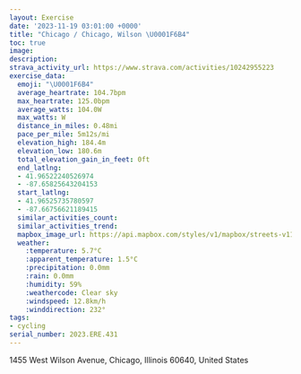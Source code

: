 ```yaml
---
layout: Exercise
date: '2023-11-19 03:01:00 +0000'
title: "Chicago / Chicago, Wilson \U0001F6B4"
toc: true
image:
description:
strava_activity_url: https://www.strava.com/activities/10242955223
exercise_data:
  emoji: "\U0001F6B4"
  average_heartrate: 104.7bpm
  max_heartrate: 125.0bpm
  average_watts: 104.0W
  max_watts: W
  distance_in_miles: 0.48mi
  pace_per_mile: 5m12s/mi
  elevation_high: 184.4m
  elevation_low: 180.6m
  total_elevation_gain_in_feet: 0ft
  end_latlng:
  - 41.96522240526974
  - -87.65825643204153
  start_latlng:
  - 41.96525735780597
  - -87.66756621189415
  similar_activities_count:
  similar_activities_trend:
  mapbox_image_url: https://api.mapbox.com/styles/v1/mapbox/streets-v11/static/path-5+787af2-1.0(ajc_Gl~%60vOMi_%40),pin-s-s+e5b22e(-87.66455,41.96529),pin-s-f+89ae00(-87.65938,41.965360000000004)/auto/800x800?access_token=pk.eyJ1Ijoiam9zaGJlY2ttYW4iLCJhIjoiY205eWR2aDd1MWZ6djJrbXc4a3M0bWZleiJ9.XiG9OWkNcZk2QzjJbxLB4A
  weather:
    :temperature: 5.7°C
    :apparent_temperature: 1.5°C
    :precipitation: 0.0mm
    :rain: 0.0mm
    :humidity: 59%
    :weathercode: Clear sky
    :windspeed: 12.8km/h
    :winddirection: 232°
tags:
- cycling
serial_number: 2023.ERE.431
---
```

1455 West Wilson Avenue, Chicago, Illinois 60640, United States
